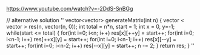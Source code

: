 https://www.youtube.com/watch?v=-2DdS-SnBGg


// alternative solution
''
vector<vector<int>> generateMatrix(int n) {
vector < vector <int> > res(n, vector<int>(n, 0));
int total = n*n, start = 1;
int x = 0, y=-1;
while(start <= total)
{
for(int i=0; i<n; i++)
res[x][++y] = start++;
for(int i=0; i<n-1; i++)
res[++x][y] = start++;
for(int i=0; i<n-1; i++)
res[x][--y] = start++;
for(int i=0; i<n-2; i++)
res[--x][y] = start++;
n -= 2;
}
return res;
}
''
